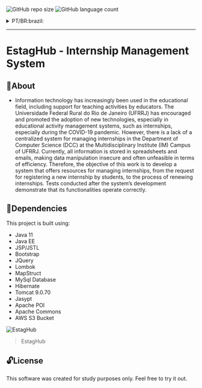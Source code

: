 ![GitHub repo size](https://img.shields.io/github/repo-size/AlianPro/EstagHub)
![GitHub language count](https://img.shields.io/github/languages/count/AlianPro/EstagHub)

<details id="pt">
  <summary>PT/BR:brazil:</summary>
  
  # EstagHub - Sistema de Gerenciamento de Estágio

## :page_with_curl:Sobre
- A tecnologia da informação tem sido cada vez mais utilizada na área educacional, incluindo o apoio às atividades de ensino pelos docentes. A Universidade Federal Rural do Rio de Janeiro (UFRRJ) tem incentivado e promovido a adoção de novas tecnologias, especialmente em sistemas de gerenciamento de atividades educacionais, como o estágio, principalmente durante o período da pandemia da COVID-19. No entanto, há a falta de um sistema centralizado para o controle de estágios no Departamento de Ciência da Computação (DCC) do Campus Instituto Multidisciplinar (IM) da UFRRJ. Atualmente, todas as informações são armazenadas em planilhas eletrônicas e e-mails, o que torna a manipulação dos dados insegura e muitas vezes inviável em termos de eficiência. Sendo assim, o objetivo deste trabalho visa desenvolver um sistema que ofereça recursos para o gerenciamento dos estágios, desde a solicitação do registro do cadastro de um novo estágio pelos(as) discentes, até o processo de renovação dos estágios. Os testes realizados após o desenvolvimento do sistema demonstraram que suas funcionalidades operam corretamente.

## :bookmark_tabs:Dependências

Este projeto é construido usando:

- Java 11
- Java EE
- JSP/JSTL
- Bootstrap
- JQuery
- Lombok
- MapStruct
- MySql Database
- Hibernate
- Tomcat 9.0.70
- Jasypt
- Apache POI
- Apache Commons
- AWS S3 Bucket

![EstagHub](https://user-images.githubusercontent.com/13512651/229331328-49cd10de-85a6-4a7f-8688-15bd18923157.png)
>EstagHub

## :unlock:Licença 

Este software foi criado apenas para fins de estudo. Sinta-se à vontade para experimentar. 

</details>

---
  
# EstagHub - Internship Management System

## :page_with_curl:About
- Information technology has increasingly been used in the educational field, including support for teaching activities by educators. The Universidade Federal Rural do Rio de Janeiro (UFRRJ) has encouraged and promoted the adoption of new technologies, especially in educational activity management systems, such as internships, especially during the COVID-19 pandemic. However, there is a lack of a centralized system for managing internships in the Department of Computer Science (DCC) at the Multidisciplinary Institute (IM) Campus of UFRRJ. Currently, all information is stored in spreadsheets and emails, making data manipulation insecure and often unfeasible in terms of efficiency. Therefore, the objective of this work is to develop a system that offers resources for managing internships, from the request for registering a new internship by students, to the process of renewing internships. Tests conducted after the system’s development demonstrate that its functionalities operate correctly.

## :bookmark_tabs:Dependencies

This project is built using:

- Java 11
- Java EE
- JSP/JSTL
- Bootstrap
- JQuery
- Lombok
- MapStruct
- MySql Database
- Hibernate
- Tomcat 9.0.70
- Jasypt
- Apache POI
- Apache Commons
- AWS S3 Bucket

![EstagHub](https://user-images.githubusercontent.com/13512651/229331328-49cd10de-85a6-4a7f-8688-15bd18923157.png)
>EstagHub

## :unlock:License 

This software was created for study purposes only. Feel free to try it out.
